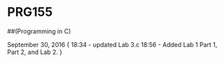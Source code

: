 # PRG155 
##(Programming in C)

September 30, 2016 {
	18:34 - updated Lab 3.c
	18:56 - Added Lab 1 Part 1, Part 2, and Lab 2.
}
